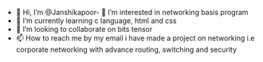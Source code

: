 - 👋 Hi, I’m @Janshikapoor- 👀 I’m interested in networking basis program 
- 🌱 I’m currently learning c language, html and css
- 💞️ I’m looking to collaborate on bits tensor 
- 📫 How to reach me by my email
i have made a project on networking i.e corporate networking with advance routing, switching and security


<!---
Janshikapoor/Janshikapoor is a ✨ special ✨ repository because its `README.md` (this file) appears on your GitHub profile.
You can click the Preview link to take a look at your changes.
--->
